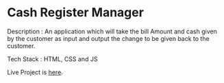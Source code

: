 # Cash Register Manager

Description : An application which will take the bill Amount and cash given by the customer as input and output the change to be given back to the customer.

Tech Stack : HTML, CSS and JS

Live Project is [here](https://romabulani-cashregistermanager.netlify.app/).
